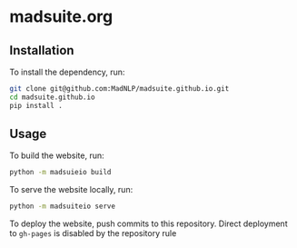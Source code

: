 # madsuite.org

## Installation
To install the dependency, run:
```bash
git clone git@github.com:MadNLP/madsuite.github.io.git
cd madsuite.github.io
pip install .
```

## Usage
To build the website, run:
```bash
python -m madsuieio build
```

To serve the website locally, run:
```bash
python -m madsuiteio serve
```
To deploy the website, push commits to this repository. Direct deployment to `gh-pages` is disabled by the repository rule
